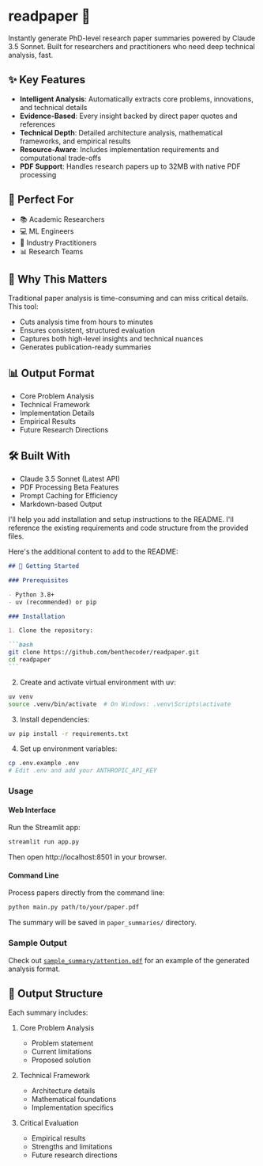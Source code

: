 # readpaper 🔬

Instantly generate PhD-level research paper summaries powered by Claude 3.5 Sonnet. Built for researchers and practitioners who need deep technical analysis, fast.

## ✨ Key Features

- **Intelligent Analysis**: Automatically extracts core problems, innovations, and technical details
- **Evidence-Based**: Every insight backed by direct paper quotes and references
- **Technical Depth**: Detailed architecture analysis, mathematical frameworks, and empirical results
- **Resource-Aware**: Includes implementation requirements and computational trade-offs
- **PDF Support**: Handles research papers up to 32MB with native PDF processing

## 🎯 Perfect For

- 📚 Academic Researchers
- 💻 ML Engineers
- 🔧 Industry Practitioners
- 📊 Research Teams

## 🚀 Why This Matters

Traditional paper analysis is time-consuming and can miss critical details. This tool:

- Cuts analysis time from hours to minutes
- Ensures consistent, structured evaluation
- Captures both high-level insights and technical nuances
- Generates publication-ready summaries

## 📊 Output Format

- Core Problem Analysis
- Technical Framework
- Implementation Details
- Empirical Results
- Future Research Directions

## 🛠️ Built With

- Claude 3.5 Sonnet (Latest API)
- PDF Processing Beta Features
- Prompt Caching for Efficiency
- Markdown-based Output

I'll help you add installation and setup instructions to the README. I'll reference the existing requirements and code structure from the provided files.

Here's the additional content to add to the README:

````markdown
## 🚀 Getting Started

### Prerequisites

- Python 3.8+
- uv (recommended) or pip

### Installation

1. Clone the repository:

```bash
git clone https://github.com/benthecoder/readpaper.git
cd readpaper
```
````

2. Create and activate virtual environment with uv:

```bash
uv venv
source .venv/bin/activate  # On Windows: .venv\Scripts\activate
```

3. Install dependencies:

```bash
uv pip install -r requirements.txt
```

4. Set up environment variables:

```bash
cp .env.example .env
# Edit .env and add your ANTHROPIC_API_KEY
```

### Usage

#### Web Interface

Run the Streamlit app:

```bash
streamlit run app.py
```

Then open http://localhost:8501 in your browser.

#### Command Line

Process papers directly from the command line:

```bash
python main.py path/to/your/paper.pdf
```

The summary will be saved in `paper_summaries/` directory.

### Sample Output

Check out [`sample_summary/attention.pdf`](sample_summary/attention.pdf) for an example of the generated analysis format.

## 📝 Output Structure

Each summary includes:

1. Core Problem Analysis

   - Problem statement
   - Current limitations
   - Proposed solution

2. Technical Framework

   - Architecture details
   - Mathematical foundations
   - Implementation specifics

3. Critical Evaluation
   - Empirical results
   - Strengths and limitations
   - Future research directions

